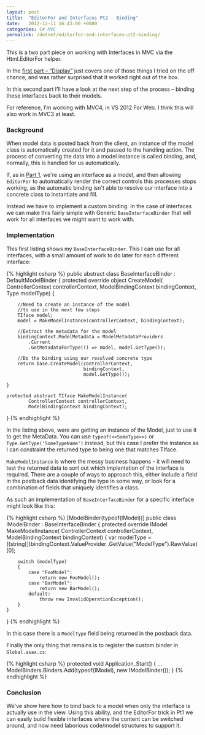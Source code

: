 ```yaml
---
layout: post
title:  "EditorFor and Interfaces Pt2 - Binding"
date:   2012-12-11 16:43:00 +0000
categories: C# MVC
permalink: /dotnet/editorfor-and-interfaces-pt2-binding/
---
```


This is a two part piece on working with Interfaces in MVC via the Html.EditorFor helper.

In the [first part – “Display”](http://www.jonegerton.com/dotnet/editorfor-and-interfaces-pt1-display/) just covers one of those things I tried on the off chance, and was rather surprised that it worked right out of the box.

In this second part I’ll have a look at the next step of the process – binding these interfaces back to their models.

For reference, I’m working with MVC4, in VS 2012 For Web. I think this will also work in MVC3 at least.

### Background

When model data is posted back from the client, an instance of the model class is automatically created for it and passed to the handling action. The process of converting the data into a model instance is called binding, and, normally, this is handled for us automatically.

If, as in [Part 1]("http://www.jonegerton.com/dotnet/editorfor-and-interfaces-pt1-display/"), we're using an interface as a model, and then allowing `EditorFor` to automatically render the correct controls this processes stops working, as the automatic binding isn't able to resolve our interface into a concrete class to instantiate and fill.

Instead we have to implement a custom binding. In the case of interfaces we can make this fairly simple with Generic `BaseInterfaceBinder` that will work for all interfaces we might want to work with.

### Implementation

This first listing shows my `BaseInterfaceBinder`. This I can use for all interfaces, with a small amount of work to do later for each different interface:

{% highlight csharp %}
public abstract class BaseInterfaceBinder<TIface> 
    : DefaultModelBinder
{
    protected override object CreateModel(
            ControllerContext controllerContext,
            ModelBindingContext bindingContext, Type modelType)
    {

        //Need to create an instance of the model 
        //to use in the next few steps
        TIface model;
        model = MakeModelInstance(controllerContext, bindingContext);

        //Extract the metadata for the model
        bindingContext.ModelMetadata = ModelMetadataProviders
            .Current
            .GetMetadataForType(() => model, model.GetType());

        //Do the binding using our resolved concrete type
        return base.CreateModel(controllerContext, 
                                bindingContext, 
                                model.GetType());

    }

    protected abstract TIface MakeModelInstance(
            ControllerContext controllerContext, 
            ModelBindingContext bindingContext);
}
{% endhighlight %}

In the listing above, were are getting an instance of the Model, just to use it to get the MetaData. You can use `typeof(<<SomeType>>)` or `Type.GetType('SomeTypeName')` instead, but this case I prefer the instance as I can constraint the returned type to being one that matches TIface.

`MakeModelInstance` is where the messy business happens - it will need to test the returned data to sort out which implentation of the interface is required. There are a couple of ways to approach this, either include a field in the postback data identifying the type in some way, or look for a combination of fields that uniquely identifies a class.

As such an implementation of `BaseInterfaceBinder` for a specific interface might look like this:

{% highlight csharp %}
[ModelBinder(typeof(IModel))]
public class IModelBinder : BaseInterfaceBinder<IModel>
{
    protected override IModel MakeModelInstance(
            ControllerContext controllerContext, 
            ModelBindingContext bindingContext)
    {
        var modelType = ((string[])bindingContext.ValueProvider
                                   .GetValue("ModelType").RawValue)[0];

        switch (modelType)
        {
            case "FooModel":
                return new FooModel();
            case "BarModel":
                return new BarModel();
            default:
                throw new InvalidOperationException();
        }
    }
}
{% endhighlight %}

In this case there is a `ModelType` field being returned in the postback data.

Finally the only thing that remains is to register the custom binder in `Global.asax.cs`:

{% highlight csharp %}
protected void Application_Start()
{
    ...
    ModelBinders.Binders.Add(typeof(IModel), new IModelBinder());
}
{% endhighlight %}

### Conclusion

We've show here how to bind back to a model when only the interface is actually use in the view. Using this ability, and the EditorFor trick in Pt1 we can easily build flexible interfaces where the content can be switched around, and now need laborious code/model structures to support it.